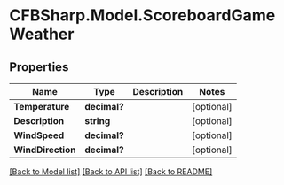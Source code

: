 # CFBSharp.Model.ScoreboardGameWeather
## Properties

Name | Type | Description | Notes
------------ | ------------- | ------------- | -------------
**Temperature** | **decimal?** |  | [optional] 
**Description** | **string** |  | [optional] 
**WindSpeed** | **decimal?** |  | [optional] 
**WindDirection** | **decimal?** |  | [optional] 

[[Back to Model list]](../README.md#documentation-for-models) [[Back to API list]](../README.md#documentation-for-api-endpoints) [[Back to README]](../README.md)

